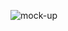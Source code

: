 ![mock-up](https://user-images.githubusercontent.com/83840069/227531918-d4ceca81-6aa8-476a-a37b-41d2cae4ca6f.png)
